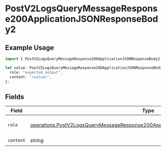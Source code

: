 # PostV2LogsQueryMessageResponse200ApplicationJSONResponseBody2

## Example Usage

```typescript
import { PostV2LogsQueryMessageResponse200ApplicationJSONResponseBody2 } from "orq-poc-typescript-multi-env-version/models/operations";

let value: PostV2LogsQueryMessageResponse200ApplicationJSONResponseBody2 = {
  role: "expected_output",
  content: "<value>",
};
```

## Fields

| Field                                                                                                                                                                                            | Type                                                                                                                                                                                             | Required                                                                                                                                                                                         | Description                                                                                                                                                                                      |
| ------------------------------------------------------------------------------------------------------------------------------------------------------------------------------------------------ | ------------------------------------------------------------------------------------------------------------------------------------------------------------------------------------------------ | ------------------------------------------------------------------------------------------------------------------------------------------------------------------------------------------------ | ------------------------------------------------------------------------------------------------------------------------------------------------------------------------------------------------ |
| `role`                                                                                                                                                                                           | [operations.PostV2LogsQueryMessageResponse200ApplicationJSONResponseBodyItems2EvalsRole](../../models/operations/postv2logsquerymessageresponse200applicationjsonresponsebodyitems2evalsrole.md) | :heavy_check_mark:                                                                                                                                                                               | The role of the prompt message                                                                                                                                                                   |
| `content`                                                                                                                                                                                        | *string*                                                                                                                                                                                         | :heavy_check_mark:                                                                                                                                                                               | N/A                                                                                                                                                                                              |